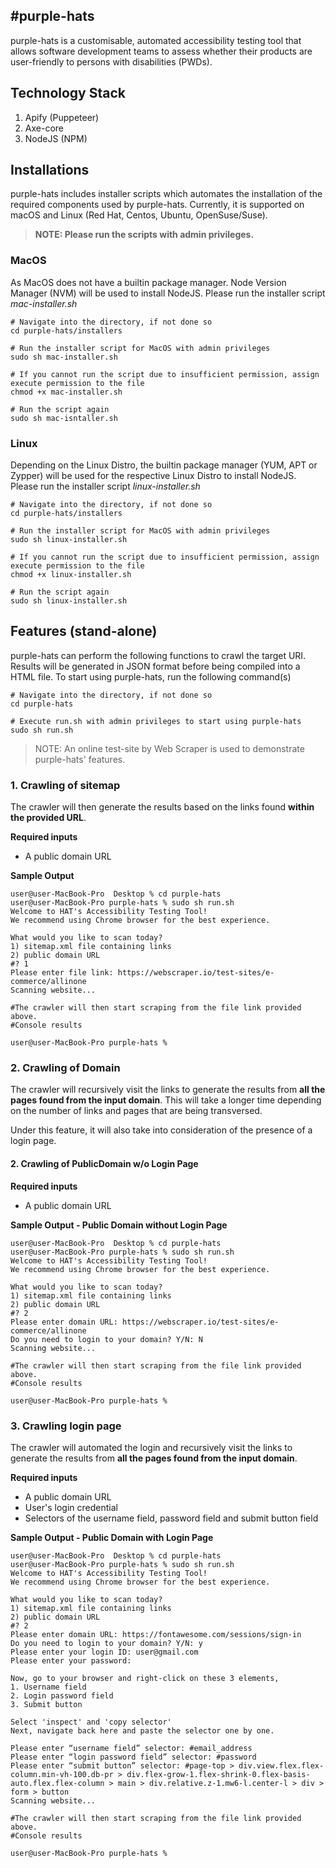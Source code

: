 #purple-hats
----

purple-hats is a customisable, automated accessibility testing tool that allows software development teams to assess whether their products are user-friendly to persons with disabilities (PWDs).

## Technology Stack
1. Apify (Puppeteer)
2. Axe-core
3. NodeJS (NPM)


## Installations
purple-hats includes installer scripts which automates the installation of the required components used by purple-hats. Currently, it is supported on macOS and Linux (Red Hat, Centos, Ubuntu, OpenSuse/Suse).

> **NOTE: Please run the scripts with admin privileges.**

### MacOS
As MacOS does not have a builtin package manager. Node Version Manager (NVM) will be used to install NodeJS. Please run the installer script *mac-installer.sh*

```console
# Navigate into the directory, if not done so
cd purple-hats/installers

# Run the installer script for MacOS with admin privileges
sudo sh mac-installer.sh
````

```console
# If you cannot run the script due to insufficient permission, assign execute permission to the file
chmod +x mac-installer.sh

# Run the script again
sudo sh mac-isntaller.sh
```

### Linux
Depending on the Linux Distro, the builtin package manager (YUM, APT or Zypper) will be used for the respective Linux Distro to install NodeJS. Please run the installer script *linux-installer.sh*

```console
# Navigate into the directory, if not done so
cd purple-hats/installers

# Run the installer script for MacOS with admin privileges
sudo sh linux-installer.sh
````

```console
# If you cannot run the script due to insufficient permission, assign execute permission to the file
chmod +x linux-installer.sh

# Run the script again
sudo sh linux-installer.sh
```


## Features (stand-alone)
purple-hats can perform the following functions to crawl the target URI. Results will be generated in JSON format before being compiled into a HTML file. To start using purple-hats, run the following command(s)

```console
# Navigate into the directory, if not done so
cd purple-hats

# Execute run.sh with admin privileges to start using purple-hats
sudo sh run.sh
```

> NOTE: An online test-site by Web Scraper is used to demonstrate purple-hats' features.


### 1. Crawling of sitemap
The crawler will then generate the results based on the links found **within the provided URL**.

**Required inputs**
- A public domain URL

**Sample Output**

```console
user@user-MacBook-Pro  Desktop % cd purple-hats
user@user-MacBook-Pro purple-hats % sudo sh run.sh
Welcome to HAT's Accessibility Testing Tool!
We recommend using Chrome browser for the best experience.

What would you like to scan today?
1) sitemap.xml file containing links
2) public domain URL
#? 1
Please enter file link: https://webscraper.io/test-sites/e-commerce/allinone
Scanning website...

#The crawler will then start scraping from the file link provided above.
#Console results

user@user-MacBook-Pro purple-hats %
```

### 2. Crawling of Domain
The crawler will recursively visit the links to generate the results from **all the pages found from the input domain**. This will take a longer time depending on the number of links and pages that are being transversed.

Under this feature, it will also take into consideration of the presence of a login page.


#### 2. Crawling of PublicDomain w/o Login Page
**Required inputs**
- A public domain URL

**Sample Output - Public Domain without Login Page**
```console
user@user-MacBook-Pro  Desktop % cd purple-hats
user@user-MacBook-Pro purple-hats % sudo sh run.sh
Welcome to HAT's Accessibility Testing Tool!
We recommend using Chrome browser for the best experience.

What would you like to scan today?
1) sitemap.xml file containing links
2) public domain URL
#? 2
Please enter domain URL: https://webscraper.io/test-sites/e-commerce/allinone
Do you need to login to your domain? Y/N: N
Scanning website...

#The crawler will then start scraping from the file link provided above.
#Console results

user@user-MacBook-Pro purple-hats %
```




### 3. Crawling login page
The crawler will automated the login and recursively visit the links to generate the results from **all the pages found from the input domain**.

**Required inputs**
- A public domain URL
- User's login credential
- Selectors of the username field, password field and submit button field

**Sample Output - Public Domain with Login Page**
```console
user@user-MacBook-Pro  Desktop % cd purple-hats
user@user-MacBook-Pro purple-hats % sudo sh run.sh
Welcome to HAT's Accessibility Testing Tool!
We recommend using Chrome browser for the best experience.

What would you like to scan today?
1) sitemap.xml file containing links
2) public domain URL
#? 2
Please enter domain URL: https://fontawesome.com/sessions/sign-in
Do you need to login to your domain? Y/N: y
Please enter your login ID: user@gmail.com
Please enter your password: 

Now, go to your browser and right-click on these 3 elements,
1. Username field
2. Login password field
3. Submit button

Select 'inspect' and 'copy selector'
Next, navigate back here and paste the selector one by one.

Please enter “username field” selector: #email_address
Please enter “login password field” selector: #password
Please enter “submit button” selector: #page-top > div.view.flex.flex-column.min-vh-100.db-pr > div.flex-grow-1.flex-shrink-0.flex-basis-auto.flex.flex-column > main > div.relative.z-1.mw6-l.center-l > div > form > button
Scanning website...

#The crawler will then start scraping from the file link provided above.
#Console results

user@user-MacBook-Pro purple-hats %
```







